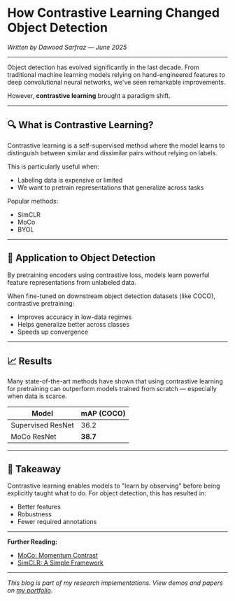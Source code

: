 # How Contrastive Learning Changed Object Detection

*Written by Dawood Sarfraz — June 2025*

---

Object detection has evolved significantly in the last decade. From traditional machine learning models relying on hand-engineered features to deep convolutional neural networks, we've seen remarkable improvements.

However, **contrastive learning** brought a paradigm shift.

---

## 🔍 What is Contrastive Learning?

Contrastive learning is a self-supervised method where the model learns to distinguish between similar and dissimilar pairs without relying on labels.

This is particularly useful when:

- Labeling data is expensive or limited
- We want to pretrain representations that generalize across tasks

Popular methods:
- SimCLR
- MoCo
- BYOL

---

## 🧠 Application to Object Detection

By pretraining encoders using contrastive loss, models learn powerful feature representations from unlabeled data.

When fine-tuned on downstream object detection datasets (like COCO), contrastive pretraining:
- Improves accuracy in low-data regimes
- Helps generalize better across classes
- Speeds up convergence

---

## 📈 Results

Many state-of-the-art methods have shown that using contrastive learning for pretraining can outperform models trained from scratch — especially when data is scarce.

| Model              | mAP (COCO) |
|-------------------|------------|
| Supervised ResNet | 36.2       |
| MoCo ResNet       | **38.7**   |

---

## 🎯 Takeaway

Contrastive learning enables models to "learn by observing" before being explicitly taught what to do. For object detection, this has resulted in:
- Better features
- Robustness
- Fewer required annotations

---

**Further Reading:**
- [MoCo: Momentum Contrast](https://arxiv.org/abs/1911.05722)
- [SimCLR: A Simple Framework](https://arxiv.org/abs/2002.05709)

---
*This blog is part of my research implementations. View demos and papers on [my portfolio](#research).*
